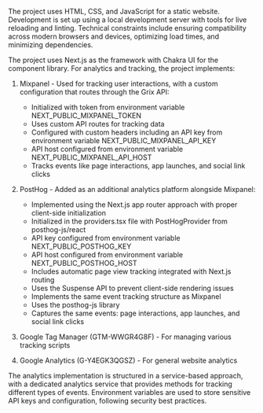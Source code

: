 The project uses HTML, CSS, and JavaScript for a static website. Development is set up using a local development server with tools for live reloading and linting. Technical constraints include ensuring compatibility across modern browsers and devices, optimizing load times, and minimizing dependencies.

The project uses Next.js as the framework with Chakra UI for the component library. For analytics and tracking, the project implements:

1. Mixpanel - Used for tracking user interactions, with a custom configuration that routes through the Grix API:
   - Initialized with token from environment variable NEXT_PUBLIC_MIXPANEL_TOKEN
   - Uses custom API routes for tracking data
   - Configured with custom headers including an API key from environment variable NEXT_PUBLIC_MIXPANEL_API_KEY
   - API host configured from environment variable NEXT_PUBLIC_MIXPANEL_API_HOST
   - Tracks events like page interactions, app launches, and social link clicks

2. PostHog - Added as an additional analytics platform alongside Mixpanel:
   - Implemented using the Next.js app router approach with proper client-side initialization
   - Initialized in the providers.tsx file with PostHogProvider from posthog-js/react
   - API key configured from environment variable NEXT_PUBLIC_POSTHOG_KEY
   - API host configured from environment variable NEXT_PUBLIC_POSTHOG_HOST
   - Includes automatic page view tracking integrated with Next.js routing
   - Uses the Suspense API to prevent client-side rendering issues
   - Implements the same event tracking structure as Mixpanel
   - Uses the posthog-js library
   - Captures the same events: page interactions, app launches, and social link clicks

3. Google Tag Manager (GTM-WWGR4G8F) - For managing various tracking scripts

4. Google Analytics (G-Y4EGK3QGSZ) - For general website analytics

The analytics implementation is structured in a service-based approach, with a dedicated analytics service that provides methods for tracking different types of events. Environment variables are used to store sensitive API keys and configuration, following security best practices. 